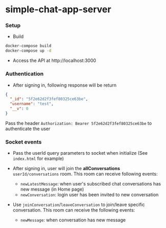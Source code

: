 # simple-chat-app-server

### Setup

- Build

```bash
docker-compose build
docker-compose up -d
```

- Access the API at http://localhost:3000

### Authentication

- After signing in, following response will be return

```json
{
  "_id": "5f2e62d2f3fef80325ce63be",
  "username": "test",
  "__v": 0
}
```

Pass the header `Authorization: Bearer 5f2e62d2f3fef80325ce63be` to authenticate the user

### Socket events

- Pass the userId query parameters to socket when initialize (See `index.html` for example)

- After signing in, user will join the **allConversations** `userId/conversations` room. This room can receive following events:

  - `newLatestMessage`: when user's subscribed chat conversations has new message (in Home page)
  - `newConversation`: login user has been invited to new conversation

- Use `joinConversation`/`leaveConversation` to join/leave specific conversation. This room can receive the following events:
  - `newMessage`: when conversation has new message
